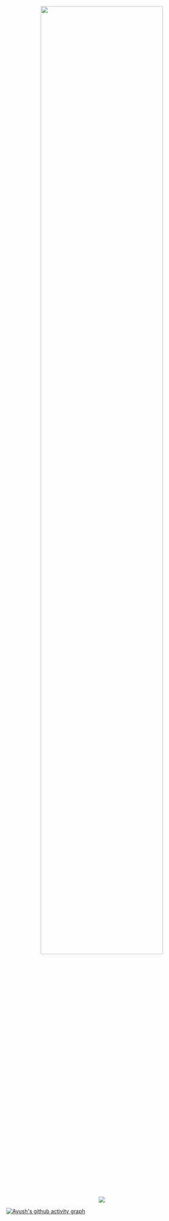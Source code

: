 




<p align="center"><a href="http://www.github.com/Ayush-projects"><img width="80%" src="https://i.ibb.co/g4HqFjg/Colorful-Planets-Outer-Space-General-Twitch-Banner.png" /></a></p>
  

<p align="center"><img src="https://github-readme-stats.vercel.app/api?username=Ayush-projects&count_private=true" > </p>


[![Ayush's github activity graph](https://github-readme-activity-graph.cyclic.app/graph?username=Ayush-projects&theme=dracula)](https://github.com/Ayush-projects)


